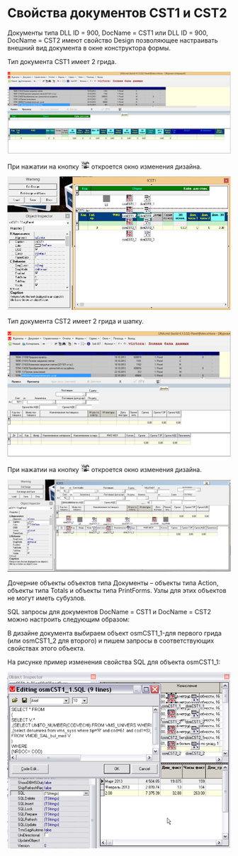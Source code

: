 # Свойства документов CST1 и CST2

Документы типа DLL ID = 900, DocName = CST1 или DLL ID = 900, DocName = CST2 имеют свойство Design позволяющее настраивать внешний вид документа в окне конструктора формы. 

Тип документа CST1 имеет 2 грида.

![](../../../.gitbook/assets/cst1.png)

 При нажатии на кнопку ![N](https://github.com/prbsoft/wiki/blob/master/src/design_cst.png?raw=true) откроется окно изменения дизайна.

![](../../../.gitbook/assets/cst1.1.png)

 Тип документа CST2 имеет 2 грида и шапку.

![](../../../.gitbook/assets/cst2.png)

  При нажатии на кнопку ![N](https://github.com/prbsoft/wiki/blob/master/src/design_cst.png?raw=true) откроется окно изменения дизайна.

![](../../../.gitbook/assets/cst2.1.png)

Дочерние объекты объектов типа Документы – объекты типа Action, объекты типа Totals и объекты типа PrintForms. Узлы для этих объектов не могут иметь субузлов.

SQL запросы для документов DocName = CST1 и DocName = CST2 можно настроить следующим образом:

В дизайне документа выбираем объект osmCST1\_1-для первого грида \(или osmCST1\_2 для второго\) и пишем запросы в соответствующих свойствах этого объекта.

На рисунке пример изменения свойства SQL для объекта osmCST1\_1:

![](../../../.gitbook/assets/osmcst1sql_edit.png)

